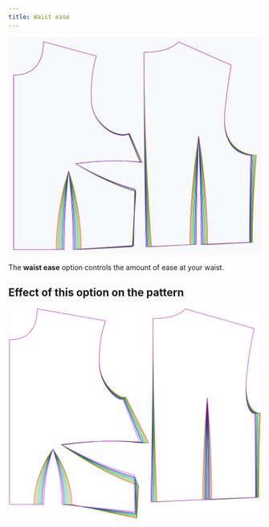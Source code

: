 ```yaml
---
title: Waist ease
---
```


![The effect of the waist ease option on the pattern](sample.png)

The **waist ease** option controls the amount of ease at your waist.

## Effect of this option on the pattern

![This image shows the effect of this option by superimposing several variants that have a different value for this option](bella_waistease_sample.svg "Effect of this option on the pattern")
